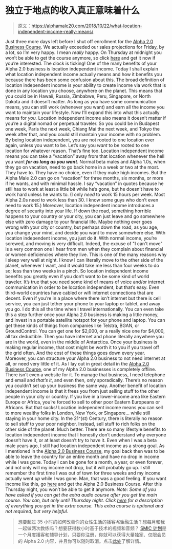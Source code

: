 # 独立于地点的收入真正意味着什么

> 原文：<https://alphamale20.com/2018/10/22/what-location-independent-income-really-means/>

Just three more days left before I shut off enrollment for the [Alpha 2.0 Business Course](https://alpha20.teachable.com/p/alpha20businesscourse/). We actually exceeded our sales projections for Friday, by a lot, so I’m very happy. I mean *really* happy. On Thursday at midnight you won’t be able to get the course anymore, so click [here](https://alpha20.teachable.com/p/alpha20businesscourse/) and get it now if you’re interested. The clock is ticking! One of the many benefits of your Alpha 2.0 business is location independent income. Today I shall explain what location independent income actually means and how it benefits you because there has been some confusion about this.
The broad definition of location independent income is your ability to create income via work that is done in any location you choose, anywhere on the planet. This means that you could be in Hawaii, Russia, Zimbabwe, Peru, Singapore, or North Dakota and it doesn’t matter. As long as you have some communication means, you can still work (whenever you want) and earn all the income you want to maintain your lifestyle.
Now I’ll expand this into what this actually means for *you.*
Location independent income also means it doesn’t matter if you’re a digital nomad or perpetual traveler. So you could be in Budapest one week, Paris the next week, Chiang Mai the next week, and Tokyo the week after that, and you could still maintain your income with no problem. By being location independent, you are not rooted to one location ever again, unless you want to be.
Let’s say you *want* to be rooted to one location for whatever reason. That’s fine too. Location independent income means you can take a “vacation” away from that location whenever the hell you want ***for as long as you want***. Normal beta males and Alpha 1.0s, when they go on vacation, need to go back home in a week or two at the most. They have to. They have no choice, even if they make high incomes. But the Alpha Male 2.0 can go on “vacation” for three months, six months, or more if he wants, and with minimal hassle.
I say “vacation” in quotes because he still has to work at least a little bit while he’s gone, but he doesn’t have to work hard unless he wants to. (I only *need* to work 15 hours per week. Most Alpha 2.0s need to work less than 30\. I know some guys who don’t even need to work 15.)
Moreover, location independent income introduces a degree of security into your life. If down the road, something horrible happens to your country or your city, you can just leave and go somewhere else with zero damage to your financial life.
Maybe nothing ever goes wrong with your city or country, but perhaps down the road, as you age, you change your mind, and decide you want to move somewhere else. With location independent income, you just do it. With normal income, you’re screwed, and moving is very difficult. Indeed, the excuse of "I can't move" is a very common one I hear from men when they complain about financial or women deficiencies where they live.
This is one of the many reasons why I sleep very well at night. I know I can literally move to the other side of the planet, whenever I want, and it would take me less than four weeks to do so; less than two weeks in a pinch.
So location independent income benefits you greatly even if you don’t want to be some kind of world traveler.
It’s true that you need some kind of means of voice and/or internet communication in order to be location independent, but that’s easy. Even third-world countries have cabled or wifi internet connections that are decent. Even if you’re in a place where there isn’t internet but there is cell service, you can just tether your phone to your laptop or tablet, and away you go. I do this all the time when I travel internationally.
You can even take this a step further once your Alpha 2.0 business is making a little money, and invest in a portable satellite hotspot for your phone and laptop. You can get these kinds of things from companies like Telstra, BGAN, or GroundControl. You can get one for $2,000, or a really nice one for $4,000, all tax deductible. Then you have internet and phone literally anywhere you are in the world, even in the middle of Antarctica. Once your business is making regular income, that cost might be worth it to you if you travel off the grid often. And the cost of these things goes down every year.
Moreover, you can structure your Alpha 2.0 business to not need internet at all, or need very little of it. As I lay out in great detail in the [Alpha 2.0 Business Course](https://alpha20.teachable.com/p/alpha20businesscourse), one of my Alpha 2.0 businesses is completely offline. There isn't even a website for it. To manage that business, I need telephone and email and *that’s it*, and even then, only sporadically. There’s no reason you couldn’t set up your business the same way.
Another benefit of location independent income is that it frees you from just selling stuff to the other people in your city or country. If you live in a lower-income area like Eastern Europe or Africa, you’re forced to sell to other poor Eastern Europeans or Africans. But that sucks! Location independent income means you can sell to more wealthy folks in London, New York, or Singapore… while still staying in your home city. In the 21^(st) Century, there is literally no reason to sell stuff to your poor neighbor. Instead, sell stuff to rich folks on the other side of the planet. Much better.
There are so many lifestyle benefits to location independent income that I honestly don’t understand why everyone doesn’t have it, or at least doesn’t try to have it. Even when I was a beta male years ago, I still had location independent income as a strong goal. As I mentioned in the [Alpha 2.0 Business Course](https://alpha20.teachable.com/p/alpha20businesscourse), my goal back then was to be able to leave the country for an entire month and have no drop in income while I was gone.
Today I can be gone for a month, a year, or even forever, and not only will my income not drop, but it will probably go up. I still remember the first time I was out of town for three weeks and my income actually went *up* while I was gone. Man, that was a good feeling. If you want income like this, go [here](https://alpha20.teachable.com/p/alpha20businesscourse/) and get the Alpha 2.0 Business Course. After this Thursday night, you won’t be able to get it anymore.
*Note: Some of you have asked if you can get the extra audio course after you get the main course. You can, but only until Thursday night. Click [here](https://alpha20.teachable.com/p/alpha20audiocourse) for a description of everything you get in the extra course. This extra course is optional and not required, but very helpful.*

> 想要超过 35 小时的如何改善你的女性生活的播客*和*金融生活？想每月和我一起做两次教练吗？想要获得数小时基于技术的视频和音频？ [SMIC 计划](https://alphamale20.kartra.com/page/vIL17)是一个月度播客和辅导计划，只要你注册，你就可以获得大量独家、仅限会员的 Alpha 2.0 内容，并且你可以随时取消。点击[此处](https://alphamale20.kartra.com/page/vIL17)了解详情。
> 
> 
